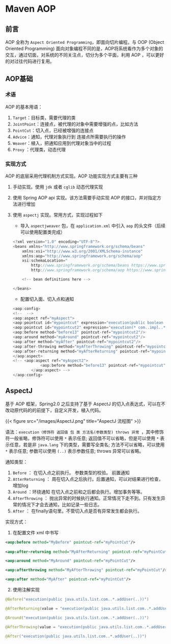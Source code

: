 # Maven AOP


## 前言

AOP 全称为 `Aspect Oriented Programming`，即面向切片编程。与 OOP (Object Oriented Programming) 面向对象编程不同的是，AOP将系统看作为多个对象的交互，通过切面，对系统的不同关注点，切分为多个平面，利用 AOP ，可以更好的对过往代码进行复用。

## AOP基础

### 术语

AOP 的基本用语：

1. `Target`：目标类，需要代理的类
2. `JointPoint`：连接点，被代理的对象中需要增强的点，比如方法
3. `PointCut`：切入点，已经被增强的连接点
4. `Advice`：通知，代理对象执行到 连接点所需要执行的操作
5. `Weaver`：植入，把通知应用到代理对象当中的过程
6. `Proxy` ：代理类，动态代理

### 实现方式

AOP 的底层采用代理机制方式实现。AOP 功能实现方式主要有三种

1. 手动实现。使用 `jdk` 或者 `cglib` 动态代理实现

2. 使用 Spring AOP api 实现。该方法需要手动实现 AOP 的接口，并对指定方法进行增加

3. 使用 `aspectj` 实现。常用方式，实现过程如下

   - 导入 `aspectjweaver` 包，在 `application.xml` 中引入 `aop` 的头文件（后续可以使用配置类完成）

   ```java
   <?xml version="1.0" encoding="UTF-8"?>
   <beans xmlns="http://www.springframework.org/schema/beans"
       xmlns:xsi="http://www.w3.org/2001/XMLSchema-instance"
       xmlns:aop="http://www.springframework.org/schema/aop"
       xsi:schemaLocation="
           http://www.springframework.org/schema/beans https://www.springframework.org/schema/beans/spring-beans.xsd
           http://www.springframework.org/schema/aop https://www.springframework.org/schema/aop/spring-aop.xsd">
   
       <!-- bean definitions here -->
   
   </beans>
   ```

   - 配置切入面、切入点和通知

   ```java
   <aop:config>
   <!--  -->
   <aop:aspect ref="myAspect">
   <aop:pointcut id="mypointcut" expression="execution(public boolean com.cskaoyan.dao.impl.UserServiceImpl.register(String,String))"/>
   <aop:pointcut id="mypointcut2" expression="execution(* com..impl..*(..))"/>
   <aop:before method="before13" pointcut-ref="mypointcut2"/>
   <aop:around method="myAround" pointcut-ref="mypointcut2"/>
   <aop:after method="myAfter" pointcut-ref="mypointcut2"/>
   <aop:after-throwing method="myAfterThrowing" pointcut-ref="mypointcut2" throwing="myThrowable"/>
   <aop:after-returning method="myAfterReturning" pointcut-ref="mypointcut2" returning="myReturnResult"/>
   </aop:aspect>
   <!-- <aop:aspect ref="myAspect2">
               <aop:before method="before13" pointcut-ref="mypointcut"/>
           </aop:aspect> -->
   </aop:config>
   ```

## AspectJ

基于 AOP 框架，Spring2.0 之后支持了基于 AspectJ 的切入点表达式，可以在不改动原代码的的前提下，自定义开发，植入代码。

{{< figure src="/images/AspectJ.png" title="AspectJ 流程图" >}}

语法：`execution（修饰符 返回值 包 类 方法名(参数类型) throws 异常 `，其中修饰符一般省略，修饰符可以使用 `*` 表示任意; 返回值不可以省略，但是可以使用 `*` 表示任意，若是非 `java.lang` 下的类型，需要写全类名; 方法不可以省略，可以使用 `*` 表示任意; 参数可以使用 `(..)` 表示参数任意; throws 异常可以省略。

通知类型：

1. `Before` ： 在切入点之前执行。 参数类型的校验。 前置通知
2. `AtterReturning` ： 周在切入点之后执行。后置通知，可以对结果进行检查，增加log
3. `Around` ：环绕通知 在切入点之前和之后都会执行。增加事务等等。
4. `AfterThrowing` ：  抛出异常的时候执行通知。正常情况下走不到。只有发生异常的情况下才会去通知，比如记录一些日志。
5. `After` ： 在finally语句里。不管切入点是否有异常发生都会执行。

实现方式：

1. 在配置文件 xml 中书写

```xml
<aop:before method="MyBefore" pointcut-ref="myPointCut"/>
    
<aop:after-returning method="MyAfterReturning" pointcut-ref="myPointCut"/>

<aop:around method="MyAround" pointcut-ref="myPointCut"/>

<aop:afterthrowing method="MyAfterThrowing" pointcut-ref="myPointCut"/>

<aop:after method="MyAfter" pointcut-ref="myPointCut"/>
```

2. 使用注解实现

```java
@Before("execution(public java.utils.list.com..*.addUser(..))")

@AfterReturning(value = "execution(public java.utils.list.com..*.addUser(..))"", returning = "res)

@Around("execution(public java.utils.list.com..*.addUser(..))")

@AfterThrowing(value = "execution(public java.utils.list.com..*.addUser(..))", throwing = "exception")

@After("execution(public java.utils.list.com..*.addUser(..))")
```



